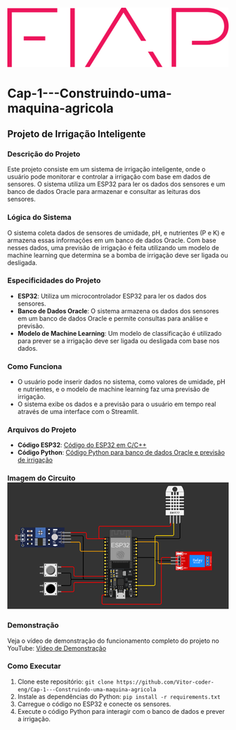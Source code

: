 ![logo FIAP](https://github.com/Vitor-coder-eng/Cap-1---Construindo-uma-maquina-agricola/blob/main/logo-fiap.png)

# Cap-1---Construindo-uma-maquina-agricola

## Projeto de Irrigação Inteligente

### Descrição do Projeto
Este projeto consiste em um sistema de irrigação inteligente, onde o usuário pode monitorar e controlar a irrigação com base em dados de sensores. O sistema utiliza um ESP32 para ler os dados dos sensores e um banco de dados Oracle para armazenar e consultar as leituras dos sensores.

### Lógica do Sistema
O sistema coleta dados de sensores de umidade, pH, e nutrientes (P e K) e armazena essas informações em um banco de dados Oracle. Com base nesses dados, uma previsão de irrigação é feita utilizando um modelo de machine learning que determina se a bomba de irrigação deve ser ligada ou desligada.

### Especificidades do Projeto
- **ESP32**: Utiliza um microcontrolador ESP32 para ler os dados dos sensores.
- **Banco de Dados Oracle**: O sistema armazena os dados dos sensores em um banco de dados Oracle e permite consultas para análise e previsão.
- **Modelo de Machine Learning**: Um modelo de classificação é utilizado para prever se a irrigação deve ser ligada ou desligada com base nos dados.

### Como Funciona
- O usuário pode inserir dados no sistema, como valores de umidade, pH e nutrientes, e o modelo de machine learning faz uma previsão de irrigação.
- O sistema exibe os dados e a previsão para o usuário em tempo real através de uma interface com o Streamlit.

### Arquivos do Projeto
- **Código ESP32**: [Código do ESP32 em C/C++](https://github.com/Vitor-coder-eng/Cap-1---Construindo-uma-maquina-agricola/blob/main/C%C3%B3digo%20do%20ESP32%20em%20CC%2B%2B.txt)
- **Código Python**: [Código Python para banco de dados Oracle e previsão de irrigação](https://github.com/Vitor-coder-eng/Cap-1---Construindo-uma-maquina-agricola/blob/main/dashboard.py)
### Imagem do Circuito ![Imagem do circuito no Wokwi](https://github.com/Vitor-coder-eng/Cap-1---Construindo-uma-maquina-agricola/blob/main/Circuito%20de%20Irriga%C3%A7%C3%A3o%20inteligente.png)

### Demonstração
Veja o vídeo de demonstração do funcionamento completo do projeto no YouTube: [Vídeo de Demonstração](https://youtu.be/SS_aYzK8PSc?si=JFLgnEQ_4eK93Z0Q)

### Como Executar
1. Clone este repositório: `git clone https://github.com/Vitor-coder-eng/Cap-1---Construindo-uma-maquina-agricola`
2. Instale as dependências do Python: `pip install -r requirements.txt`
3. Carregue o código no ESP32 e conecte os sensores.
4. Execute o código Python para interagir com o banco de dados e prever a irrigação.
